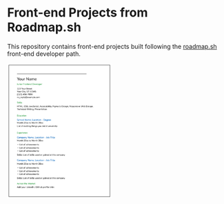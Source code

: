 # Front-end Projects from Roadmap.sh
This repository contains front-end projects built following the [roadmap.sh](https://roadmap.sh/) front-end developer path.
<p align="left">
  <a href='/Frontend Projects/01-single-page-cv/'>
    <img width="48%" src="./assets/sing-cv.png" alt="single page cv" />
  </a>
  
</p>